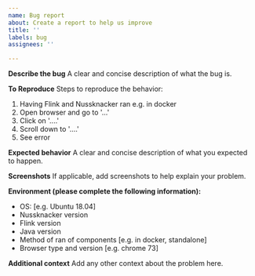 ```yaml
---
name: Bug report
about: Create a report to help us improve
title: ''
labels: bug
assignees: ''

---
```


**Describe the bug**
A clear and concise description of what the bug is.

**To Reproduce**
Steps to reproduce the behavior:
1. Having Flink and Nussknacker ran e.g. in docker
2. Open browser and go to '...'
3. Click on '....'
4. Scroll down to '....'
5. See error

**Expected behavior**
A clear and concise description of what you expected to happen.

**Screenshots**
If applicable, add screenshots to help explain your problem.

**Environment (please complete the following information):**
 - OS: [e.g. Ubuntu 18.04]
 - Nussknacker version
 - Flink version
 - Java version
 - Method of ran of components [e.g. in docker, standalone]
 - Browser type and version [e.g. chrome 73]

**Additional context**
Add any other context about the problem here.
